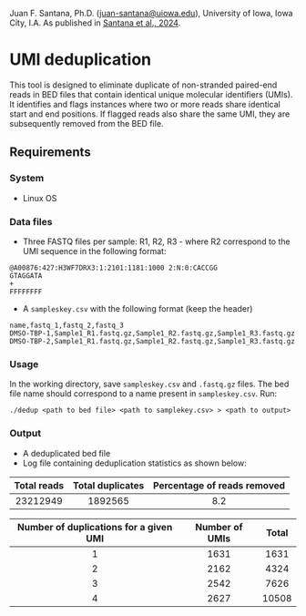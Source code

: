Juan F. Santana, Ph.D. (juan-santana@uiowa.edu), University of Iowa, Iowa City, I.A.
As published in [Santana et al., 2024](https://academic.oup.com/nar/advance-article/doi/10.1093/nar/gkad1253/7513806).

# UMI deduplication

This tool is designed to eliminate duplicate of non-stranded paired-end reads in BED files that contain identical unique molecular identifiers (UMIs). It identifies and flags instances where two or more reads share identical start and end positions. If flagged reads also share the same UMI, they are subsequently removed from the BED file.

## Requirements

### System

- Linux OS

### Data files

- Three FASTQ files per sample: R1, R2, R3 - where R2 correspond to the UMI sequence in the following format:
```
@A00876:427:H3WF7DRX3:1:2101:1181:1000 2:N:0:CACCGG
GTAGGATA
+
FFFFFFFF
```

- A `sampleskey.csv` with the following format (keep the header)
```
name,fastq_1,fastq_2,fastq_3
DMSO-TBP-1,Sample1_R1.fastq.gz,Sample1_R2.fastq.gz,Sample1_R3.fastq.gz
DMSO-TBP-2,Sample1_R1.fastq.gz,Sample1_R2.fastq.gz,Sample1_R3.fastq.gz
```

### Usage

In the working directory, save `sampleskey.csv` and `.fastq.gz` files. 
The bed file name should correspond to a name present in `sampleskey.csv`.
Run:

```
./dedup <path to bed file> <path to samplekey.csv> > <path to output>
```

### Output

- A deduplicated bed file
- Log file containing deduplication statistics as shown below:

| Total reads | Total duplicates | Percentage of reads removed | 
|:-----------:|:----------------:|:---------------------------:|
| 23212949    |  1892565         |                    8.2      |


| Number of duplications for a given UMI | Number of UMIs | Total | 
|:-----------:|:----------------:|:---------------------------:|
| 1           |     1631         |                   1631      |
| 2           |     2162         |                   4324      |
| 3           |     2542         |                   7626      |
| 4           |     2627         |                  10508      |
